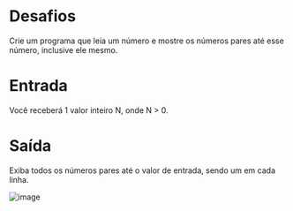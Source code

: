 
# Desafios

Crie um programa que leia um número e mostre os números pares até esse número, inclusive ele mesmo.

# Entrada

Você receberá 1 valor inteiro N, onde N > 0.

# Saída

Exiba todos os números pares até o valor de entrada, sendo um em cada linha.

![image](https://user-images.githubusercontent.com/76081229/175318406-42780a2e-cc33-4b23-b65e-d6ea5c4601ea.png)
